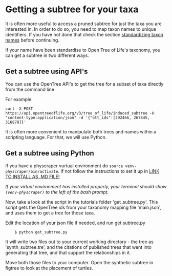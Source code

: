 # Getting a subtree for your taxa

It is often more useful to access a pruned subtree for just the taxa you are interested in.
In order to do so, you need to map taxon names to unique identifiers. If you have not done that check the section [standardizing taxon names](mds/tnrs.md) before continuing.

If your name have been standardise to Open Tree of Life's taxonomy, you can get a subtree in two different ways.

## Get a subtree using API's
You can use the OpenTree API's to get the tree for a subset of taxa directly from the command line

For example:
```
curl -X POST https://api.opentreeoflife.org/v3/tree_of_life/induced_subtree -H "content-type:application/json" -d '{"ott_ids":[292466, 267845, 316878]}'
```

It is often more convenient to manipulate both trees and names within a scripting language. For that, we will use Python.

## Get a subtree using Python
<!--We will use wrappers developed in the python packages Physcraper and Peyotl to make it easier to work with the Open Tree Api's

They are already installed on the cluster, in a python virtual environment.

To run these analyses on the cluster, activate the python virtual environment (this loads the installed modules)
```
source /class/molevol-software/venv-physcraper/bin/activate

```

To install and run on your own laptop see the instructions on https://github.com/McTavishLab/physcraper/blob/master/INSTALL

-->

If you have a physcraper vurtual environment do `source venv-physcraper/bin/activate`. If not follow the instructions to set it up in [LINK TO INSTALL AS .MD FILE!](https://github.com/McTavishLab/physcraper/blob/master/INSTALL.md)

*If your virtual environment has installed properly, your terminal should show `(venv-physcraper)` to the left of the bash prompt.*

Now, take a look at the script in the tutorials folder 'get_subtree.py'.
This script gets the OpenTree ids from your taxonomy mapping file 'main.json',
and uses them to get a tree for those taxa.

Edit the location of your json file if needed, and run get subtree.py
```
    $ python get_subtree.py
```

It will write two files out to your current working directory - the tree as 'synth_subtree.tre', and the citations of published trees that went into generating that tree, and that support the relationships in it.

Move both those files to your computer.
Open the synthetic subtree in figtree to look at the placement of turtles.

